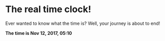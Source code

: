 # The real time clock!

Ever wanted to know what the time is? Well, your journey is about to end!

**The time is Nov 12, 2017, 05:10**
